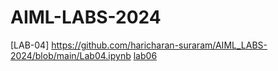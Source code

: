 # AIML-LABS-2024
[LAB-04] https://github.com/haricharan-suraram/AIML_LABS-2024/blob/main/Lab04.ipynb
[lab06](https://colab.research.google.com/drive/13k6jcS51vfz3OzGoY_RIe3uC8PoqwB-h#scrollTo=7MxkceRGtrqF)

